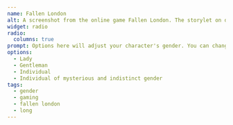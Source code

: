 ```yaml
---
name: Fallen London
alt: A screenshot from the online game Fallen London. The storylet on display is titled Matters of Identity [colon] Noun and its description is "Options here will adjust your character's gender. You can change this at any time through the storylet 'Matters of Identity' in your Lodgings." Four options present themselves, those being [colon] Lady, Gentleman, Individual, and Individual of mysterious and indistinct gender. The first option depicts a pink beret, the second a stovepipe hat, the third a white mariner's cap, and the last a hooded figure.
widget: radio
radio:
  columns: true
prompt: Options here will adjust your character's gender. You can change this at any time through the storylet 'Matters of Identity' in your Lodgings.
options:
  - Lady
  - Gentleman
  - Individual
  - Individual of mysterious and indistinct gender
tags:
  - gender
  - gaming
  - fallen london
  - long
---
```

